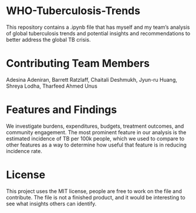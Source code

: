 # WHO-Tuberculosis-Trends
This repository contains a .ipynb file that has myself and my team’s analysis of global tuberculosis trends and potential insights and recommendations to better address the global TB crisis.
# Contributing Team Members
Adesina Adeniran, Barrett Ratzlaff, Chaitali Deshmukh, Jyun-ru Huang, Shreya Lodha, Tharfeed Ahmed Unus
# Features and Findings
We investigate burdens, expenditures, budgets, treatment outcomes, and community engagement. The most prominent feature in our analysis is the estimated incidence of TB per 100k people, which we used to compare to other features as a way to determine how useful that feature is in reducing incidence rate.
# License
This project uses the MIT license, people are free to work on the file and contribute. The file is not a finished product, and it would be interesting to see what insights others can identify.
